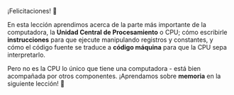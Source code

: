 ¡Felicitaciones! :tada:

En esta lección aprendimos acerca de la parte más importante de la computadora, la **Unidad Central de Procesamiento** o CPU; cómo escribirle **instrucciones** para que ejecute manipulando registros y constantes, y cómo el código fuente se traduce a **código máquina** para que la CPU sepa interpretarlo.

Pero no es la CPU lo único que tiene una computadora - está bien acompañada por otros componentes. ¡Aprendamos sobre **memoria** en la siguiente lección! :muscle: